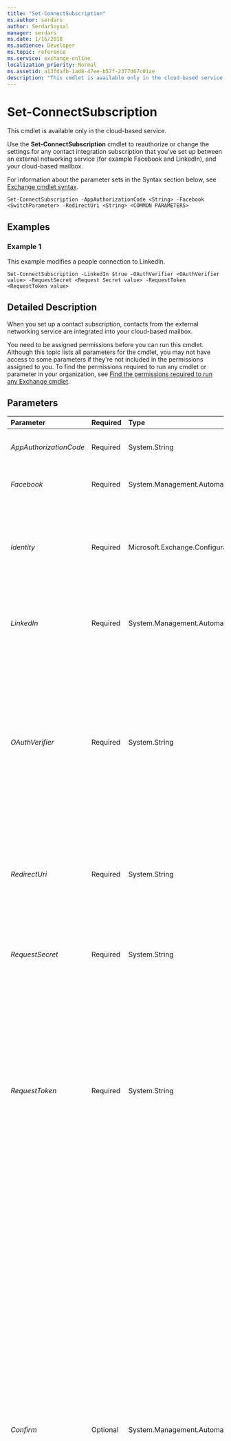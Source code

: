 ```yaml
---
title: "Set-ConnectSubscription"
ms.author: serdars
author: SerdarSoysal
manager: serdars
ms.date: 1/16/2018
ms.audience: Developer
ms.topic: reference
ms.service: exchange-online
localization_priority: Normal
ms.assetid: a13fdafb-1ad8-47ee-b57f-2377d67c01ae
description: "This cmdlet is available only in the cloud-based service."
---
```


# Set-ConnectSubscription

This cmdlet is available only in the cloud-based service. 
  
Use the **Set-ConnectSubscription** cmdlet to reauthorize or change the settings for any contact integration subscription that you've set up between an external networking service (for example Facebook and LinkedIn), and your cloud-based mailbox.
  
For information about the parameter sets in the Syntax section below, see [Exchange cmdlet syntax](https://technet.microsoft.com/library/bb123552.aspx). 
  
```
Set-ConnectSubscription -AppAuthorizationCode <String> -Facebook <SwitchParameter> -RedirectUri <String> <COMMON PARAMETERS>

```

## Examples
<a name="Examples"> </a>

### Example 1

This example modifies a people connection to LinkedIn.
  
```
Set-ConnectSubscription -LinkedIn $true -OAuthVerifier <OAuthVerifier value> -RequestSecret <Request Secret value> -RequestToken <RequestToken value>
```

## Detailed Description
<a name="DetailedDescription"> </a>

When you set up a contact subscription, contacts from the external networking service are integrated into your cloud-based mailbox.
  
You need to be assigned permissions before you can run this cmdlet. Although this topic lists all parameters for the cmdlet, you may not have access to some parameters if they're not included in the permissions assigned to you. To find the permissions required to run any cmdlet or parameter in your organization, see [Find the permissions required to run any Exchange cmdlet](https://technet.microsoft.com/library/mt432940.aspx).
  
## Parameters
<a name="DetailedDescription"> </a>

|**Parameter**|**Required**|**Type**|**Description**|
|:-----|:-----|:-----|:-----|
| _AppAuthorizationCode_ <br/> |Required  <br/> |System.String  <br/> |This parameter is reserved for internal Microsoft use.  <br/> |
| _Facebook_ <br/> |Required  <br/> |System.Management.Automation.SwitchParameter  <br/> |This parameter is reserved for internal Microsoft use.  <br/> |
| _Identity_ <br/> |Required  <br/> |Microsoft.Exchange.Configuration.Tasks.AggregationSubscriptionIdParameter  <br/> |The  _Identity_ parameter specifies the provider identification number that uniquely identifies the provider network. <br/> |
| _LinkedIn_ <br/> |Required  <br/> |System.Management.Automation.SwitchParameter  <br/> |The  _LinkedIn_ parameter specifies whether you want to edit a LinkedIn subscription. <br/> |
| _OAuthVerifier_ <br/> |Required  <br/> |System.String  <br/> |The  _OAuthVerifier_ parameter specifies the verification code associated with the request token. You must provide a value for the _OAuthVerifier_ parameter and the _RequestToken_ parameter values in exchange for an access token. <br/> |
| _RedirectUri_ <br/> |Required  <br/> |System.String  <br/> |The  _RedirectUri_ parameter specifies the host name used to connect to the server running Exchange from outside the firewall. <br/> |
| _RequestSecret_ <br/> |Required  <br/> |System.String  <br/> |The  _RequestSecret_ parameter specifies the secret associated with the access token. <br/> |
| _RequestToken_ <br/> |Required  <br/> |System.String  <br/> |The  _RequestToken_ parameter specifies the access token that provides access to protected resources accessible through LinkedIn. You must provide a value for the _OAuthVerifier_ parameter and the _RequestToken_ parameter values in exchange for an access token. <br/> |
| _Confirm_ <br/> |Optional  <br/> |System.Management.Automation.SwitchParameter  <br/> | The _Confirm_ switch specifies whether to show or hide the confirmation prompt. How this switch affects the cmdlet depends on if the cmdlet requires confirmation before proceeding. <br/>  Destructive cmdlets (for example, **Remove-\*** cmdlets) have a built-in pause that forces you to acknowledge the command before proceeding. For these cmdlets, you can skip the confirmation prompt by using this exact syntax: `-Confirm:$false`.  <br/>  Most other cmdlets (for example, **New-\*** and **Set-\*** cmdlets) don't have a built-in pause. For these cmdlets, specifying the _Confirm_ switch without a value introduces a pause that forces you acknowledge the command before proceeding. <br/> |
| _WhatIf_ <br/> |Optional  <br/> |System.Management.Automation.SwitchParameter  <br/> |The  _WhatIf_ switch simulates the actions of the command. You can use this switch to view the changes that would occur without actually applying those changes. You don't need to specify a value with this switch. <br/> |
   
## Input Types
<a name="InputTypes"> </a>

To see the input types that this cmdlet accepts, see [Cmdlet Input and Output Types](http://go.microsoft.com/fwlink/p/?linkId=616387). If the Input Type field for a cmdlet is blank, the cmdlet doesn't accept input data. 
  
## Return Types
<a name="ReturnTypes"> </a>

To see the return types, which are also known as output types, that this cmdlet accepts, see [Cmdlet Input and Output Types](http://go.microsoft.com/fwlink/p/?linkId=616387). If the Output Type field is blank, the cmdlet doesn't return data. 
  

